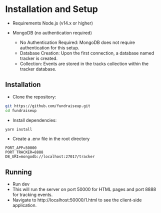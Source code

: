 # Installation and Setup

- Requirements
  Node.js (v14.x or higher)

- MongoDB (no authentication required)
  - No Authentication Required: MongoDB does not require authentication for this setup.
  - Database Creation: Upon the first connection, a database named tracker is created.
  - Collection: Events are stored in the tracks collection within the tracker database.

## Installation

- Clone the repository:

```bash
git https://github.com/fundraiseup.git
cd fundraiseup
```

- Install dependencies:

```bash
yarn install
```

- Create a .env file in the root directory

```
PORT_APP=50000
PORT_TRACKER=8888
DB_URI=mongodb://localhost:27017/tracker
```
## Running

- Run dev
- This will run the server on port 50000 for HTML pages and port 8888 for tracking events.
- Navigate to http://localhost:50000/1.html to see the client-side application.
